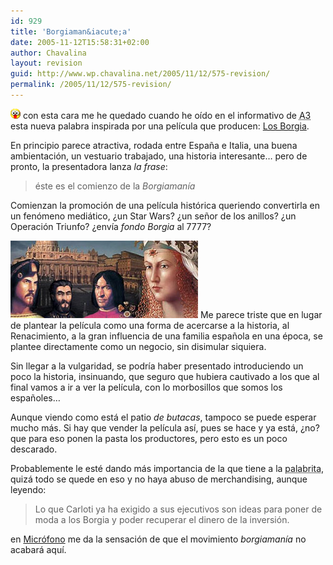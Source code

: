 ```yaml
---
id: 929
title: 'Borgiaman&iacute;a'
date: 2005-11-12T15:58:31+02:00
author: Chavalina
layout: revision
guid: http://www.wp.chavalina.net/2005/11/12/575-revision/
permalink: /2005/11/12/575-revision/
---
```

![emo](/imagenes/emoticonos/ojosaltones.gif) con esta cara me he quedado cuando he o&iacute;do en el informativo de <acronym title="Antena 3">A3</acronym> esta nueva palabra inspirada por una pel&iacute;cula que producen: <a href="http://www.antena3.es/a3tv2004/servlet/GestorWeb?opera=getFicha&#038;idPag=765&#038;dest=/web/html/ficha/index.jsp" target="_blank">Los Borgia</a>.

En principio parece atractiva, rodada entre Espa&ntilde;a e Italia, una buena ambientación, un vestuario trabajado, una historia interesante… pero de pronto, la presentadora lanza _la frase_:

> éste es el comienzo de la _Borgiaman&iacute;a_

Comienzan la promoción de una pel&iacute;cula histórica queriendo convertirla en un fenómeno mediático, &iquest;un Star Wars? &iquest;un se&ntilde;or de los anillos? &iquest;un Operación Triunfo? &iquest;env&iacute;a _fondo Borgia_ al 7777?

<img class="imgizqda" src="/imagenes/fotos/familiaborgia.jpg" alt="Familia Borgia" /> Me parece triste que en lugar de plantear la pel&iacute;cula como una forma de acercarse a la historia, al Renacimiento, a la gran influencia de una familia espa&ntilde;ola en una época, se plantee directamente como un negocio, sin disimular siquiera. 

Sin llegar a la vulgaridad, se podr&iacute;a haber presentado introduciendo un poco la historia, insinuando, que seguro que hubiera cautivado a los que al final vamos a ir a ver la pel&iacute;cula, con lo morbosillos que somos los espa&ntilde;oles…

Aunque viendo como está el patio _de butacas_, tampoco se puede esperar mucho más. Si hay que vender la pel&iacute;cula as&iacute;, pues se hace y ya está, &iquest;no? que para eso ponen la pasta los productores, pero esto es un poco descarado.

Probablemente le esté dando más importancia de la que tiene a la <acronym title="Borgiaman&iacute;a">palabrita</acronym>, quizá todo se quede en eso y no haya abuso de merchandising, aunque leyendo:

> Lo que Carloti ya ha exigido a sus ejecutivos son ideas para poner de moda a los Borgia y poder recuperar el dinero de la inversión.

en <a href="http://blogs.periodistadigital.com/microfono.php/2005/09/27/todos_al_cine_antena_3_produce_su_propia" target="_blank">Micrófono</a> me da la sensación de que el movimiento _borgiaman&iacute;a_ no acabará aqu&iacute;.